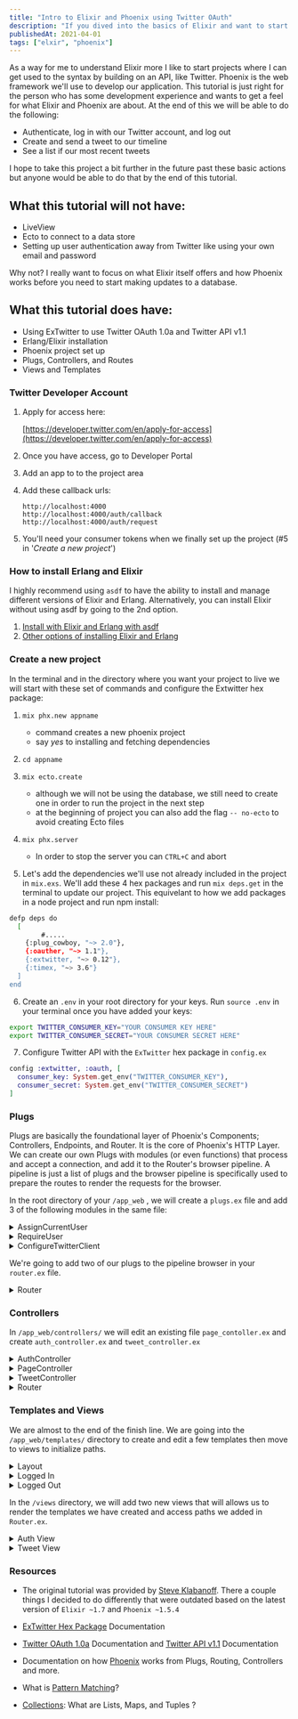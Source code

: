 ```yaml
---
title: "Intro to Elixir and Phoenix using Twitter OAuth"
description: "If you dived into the basics of Elixir and want to start using it with Pheonix, this is a great starter project using Twitter OAuth to get a basic understanding of how the framework functions while flexing your new Elixir knowledge."
publishedAt: 2021-04-01
tags: ["elxir", "phoenix"]
---
```


As a way for me to understand Elixir more I like to start projects where I can get used to the syntax by building on an API, like Twitter. Phoenix is the web framework we'll use to develop our application. This tutorial is just right for the person who has some development experience and wants to get a feel for what Elixir and Phoenix are about. At the end of this we will be able to do the following:

- Authenticate, log in with our Twitter account, and log out
- Create and send a tweet to our timeline
- See a list if our most recent tweets

I hope to take this project a bit further in the future past these basic actions but anyone would be able to do that by the end of this tutorial.

## What this tutorial will not have:

- LiveView
- Ecto to connect to a data store
- Setting up user authentication away from Twitter like using your own email and password

Why not? I really want to focus on what Elixir itself offers and how Phoenix works before you need to start making updates to a database.

## What this tutorial does have:

- Using ExTwitter to use Twitter OAuth 1.0a and Twitter API v1.1
- Erlang/Elixir installation
- Phoenix project set up
- Plugs, Controllers, and Routes
- Views and Templates

### Twitter Developer Account

1. Apply for access here:

    [https://developer.twitter.com/en/apply-for-access](https://developer.twitter.com/en/apply-for-access)

2. Once you have access, go to Developer Portal
3. Add an app to to the project area
4. Add these callback urls:

    ```
    http://localhost:4000
    http://localhost:4000/auth/callback
    http://localhost:4000/auth/request
    ```

5. You'll need your consumer tokens when we finally set up the project (#5 in '*Create a new project*')

### How to install Erlang and Elixir

I highly recommend using `asdf` to have the ability to install and manage different versions of Elixir and Erlang. Alternatively, you can install Elixir without using asdf by going to the 2nd option.

1.  [Install with Elixir and Erlang with asdf](https://developer.twitter.com/en/docs/twitter-api/v1)
2. [Other options of installing Elixir and Erlang](https://elixir-lang.org/install.html)

### Create a new project

In the terminal and in the directory where you want your project to live we will start with these set of commands and configure the Extwitter hex package:

1. `mix phx.new appname`
    - command creates a new phoenix project
    - say *yes* to installing and fetching dependencies
2. `cd appname`
3. `mix ecto.create`
    - although we will not be using the database, we still need to create one in order to run the project in the next step
    - at the beginning of project you can also add the flag `-- no-ecto` to avoid creating Ecto files
4. `mix phx.server`
    - In order to stop the server you can `CTRL+C` and abort

5. Let's add the dependencies we'll use not already included in the project  in `mix.exs`. We'll add these 4 hex packages and run `mix deps.get` in the terminal to update our project. This equivelant to how we add packages in a node project and run npm install:

```bash
defp deps do
  [
		#.....
    {:plug_cowboy, "~> 2.0"},
    {:oauther, "~> 1.1"},
    {:extwitter, "~> 0.12"},
    {:timex, "~> 3.6"}
  ]
end
```

  6. Create an `.env`  in your root directory for your keys. Run `source .env` in your terminal once you have added your keys:

  ```bash
  export TWITTER_CONSUMER_KEY="YOUR CONSUMER KEY HERE"
  export TWITTER_CONSUMER_SECRET="YOUR CONSUMER SECRET HERE"
  ```

  7. Configure Twitter API with the `ExTwitter` hex package in `config.ex`

  ```elixir
  config :extwitter, :oauth, [
    consumer_key: System.get_env("TWITTER_CONSUMER_KEY"),
    consumer_secret: System.get_env("TWITTER_CONSUMER_SECRET")
  ]
  ```

### Plugs

Plugs are basically the foundational layer of Phoenix's Components; Controllers, Endpoints, and Router. It is the core of Phoenix's HTTP Layer. We can create our own Plugs with modules (or even functions) that process and accept a connection, and add it to the Router's browser pipeline. A pipeline is just a list of plugs and the browser pipeline is specifically used to prepare the routes to render the requests for the browser.

In the root directory of your `/app_web` , we will create a `plugs.ex` file and add 3 of the following modules in the same file:

  <details>
    <summary>AssignCurrentUser</summary>

  ```elixir
  defmodule AppWeb.Plugs.AssignCurrentUser do
    import Plug.Conn

    def init(opts) do; opts; end;
    def call(conn, _opts) do
      assign(conn, :current_user, get_session(conn, :current_user))
    end
  end
  ```

  When you create a custom plug module, you are required to import `Plug.Conn` and define two functions: `init` and `call`

  - `init` allows to initialize arguements or options to be passed into `call` function
  - `call` is where transformation happens for the connection we retrieve. In our custom case we pass 3 arguments  into the `assign` function. The first argument is required to be the connection, the third is a new key we are adding to the connection struct, and the third is the value. The value that is added is the information of the user from the current session.

  </details>

<details>
  <summary>RequireUser</summary>

Another custom plug created, simply follows the same rules when creating one. In out `init` function we check if a key value `current_user` exists in the connection, thus allowing the page to retrieve the connection information to passed down in the controllers. If it does not, we send a 401 response.

This will not be used in `Router.ex` but it will be used in the TweetController to determine if a user can send a tweet.

```elixir
defmodule AppWeb.Plugs.RequireUser do
import Plug.Conn

  def init(opts) do; opts; end;
  def call(conn, _opts) do
    if conn.assigns.current_user do
      conn
    else
      conn
      |> Plug.Conn.send_resp(401, "")
      |> halt()
    end
  end
end
```
</details>


<details>
  <summary>ConfigureTwitterClient</summary>

Our 3rd module plug in the this file will allow to us maintain and save our Twitter user's secret tokens after they have made a successful authentication using *ExTwitter*. We will be able to pass this information down to our controllers later in this tutorial that require it to have access to user's account information within the session.

```elixir
defmodule AppWeb.Plugs.ConfigureTwitterClient do
  import Plug.Conn

  def init(opts) do; opts; end;
  def call(conn, _opts) do
    if conn.assigns.current_user &&
      get_session(conn, :access_token) &&
      get_session(conn, :access_token_secret) do
        # Configure extwitter credentials
        ExTwitter.configure(
          :process,
          Enum.concat(
            ExTwitter.Config.get_tuples,
            [ access_token: get_session(conn, :access_token),
              access_token_secret: get_session(conn, :access_token_secret)]
          )
        )
    end
    conn
  end
end
```
</details>

We're going to add two of our plugs to the pipeline browser in your `router.ex` file.
<details>
  <summary>Router</summary>

We add our custom plugs at the end because our plugs are dependent on the "session" information that is applied in the connection. You can see `plug :fetch_session` is second in the pipeline.

```elixir
defmodule AppWeb.Router do
  use AppWeb, :router
  alias AppWeb.Plugs

  pipeline :browser do
    plug :accepts, ["html"]
    plug :fetch_session
    plug :fetch_flash
    plug :protect_from_forgery
    plug :put_secure_browser_headers
    plug Plugs.AssignCurrentUser
    plug Plugs.ConfigureTwitterClient
    end
  
  #....
end
```

Phoenix will invoke each plug in order as the browser hits each scoped path and will start capturing the information we need to render our page.

</details>

### Controllers

In `/app_web/controllers/` we will edit an existing file `page_contoller.ex` and create `auth_controller.ex` and `tweet_controller.ex` 

<details>
  <summary>AuthController</summary>

The auth_controller will handle how we request a twitter user's secret tokens, add it to our configuration, verify authentication, and redirect back the user to the homepage.

```elixir
defmodule AppWeb.AuthController do
  use AppwWeb, :controller

  alias AppWeb.Router
  
  # ......
end
```

In order to initialize a controller we need to defined its use. We will also need the router in this controller in order to retrieve and redirect paths.

```elixir
def request(conn, _params) do
  token = ExTwitter.request_token(
    Router.Helpers.auth_url(conn, :callback)
  )
  {:ok, authenticate_url} = ExTwitter.authenticate_url(token.oauth_token)
  redirect conn, external: authenticate_url
end
```

We use *ExTwitter* to help us request and use the callback path to allow us to retrieve a token provided by the Twitter Authentication process, to lead us to an authentication url, also provided by Twitter API.

```elixir
def callback(conn, %{"oauth_token" => oauth_token, "oauth_verifier" => oauth_verifier}) do
  {:ok, access_token} = ExTwitter.access_token(oauth_verifier, oauth_token)

  # if we just ran configure without merging in the existing
  # config, we would lose existing config
  ExTwitter.configure(
    :process,
    Enum.concat(
      ExTwitter.Config.get_tuples,
      [ access_token: access_token.oauth_token,
        access_token_secret: access_token.oauth_token_secret ]
    )
  )

  user_info = ExTwitter.verify_credentials()
  user_obj = %{ name: user_info.name, screen_name: user_info.screen_name }

  conn = conn
    |> put_session(:current_user, user_obj)
    |> put_session(:access_token, access_token.oauth_token)
    |> put_session(:access_token_secret, access_token.oauth_token_secret)

  redirect conn, to: Router.Helpers.page_path(conn, :index)
end
```

Remember the *ExTwitter* configuration for our secret tokens we did earlier when setting up our project? In the callback we retrieve the secret tokens for the user and `Enum.concat` in order to merge the values instead of overriding our app's tokens.

We also verify the credentials and if all is well, we are able to get the user's information. 
For now we only get the `name` and `screen_name` and it constructs a map. 
We put all these important details into the session to be retrieved in our custom made plugs.

So what happens when this doesn't go all too well and it fails because maybe the user forgot their password?

```elixir
def callback(conn, %{"denied" => _}) do
  conn
  |> put_flash(:error, "You did not give us access to your account")
  |> redirect(to: Router.Helpers.page_path(conn, :index))
end
```

We add another function with the same name AND same amount of arguments . 
This is a form of pattern matching. One of the really cool features about Elixir I enjoy.

```elixir
def logout(conn, _params) do
  conn
  |> configure_session(drop: true)
  |> redirect(to: Router.Helpers.page_path(conn, :index))
end
```

This is the last method we want to add to our auth_controller. It's going to allow the ability for for the user to logout and scrape their Twitter information from the session and redirect them back to the homepage.

</details>

<details>
  <summary>PageController</summary>

In your controller directory there should be an existing `page_controller.ex` that handles rendering your homepage.

```elixir
defmodule AppWeb.PageController do
  use AppWeb, :controller

  def index(conn, _params) do
    render(conn, "index.html")
  end
end
```

Instead of rendering `index.html` we are going to render two different templates based on if a current_user exists on our connection.

```elixir
def index(conn, _params) do
  if conn.assigns.current_user do
    screen_name = conn.assigns.current_user.screen_name
    tweets = ExTwitter.user_timeline([
        screen_name: screen_name,
        exclude_replies: true,
        include_rts: false,
        count: 1
      ])
    render conn, "logged_in.html", %{tweets: tweets}
  else
    render conn, "logged_out.html"
  end
end
```

If a `current_user` exists on the connection then we will want to pull the following user information from it in order to get our first pieces of the Twitter account. In our case the `user_timeline`.  If there is no `current_user`, the user will see the `logged_out.html` template.

We'll create these templates in the Templates and Views section.
</details>

<details>
  <summary>TweetController</summary>

We will create one last controller to have the ability to tweet from our app.

```elixir
defmodule AppWeb.TweetController do
  use AppWeb, :controller
  plug AppWeb.Plugs.RequireUser
  plug :put_layout, false

  alias EyefollowWeb.Router

  def create(conn, %{"message" => message}) do
    tweet = ExTwitter.update(message)
    url = "https://twitter.com/#{tweet.user.screen_name}/status/#{tweet.id}"

    conn
    |> put_flash(:info, "Tweet created! See #{url}")
    |> redirect(to: Router.Helpers.page_path(conn, :index))
  end
end
```
</details>

<details>
  <summary>Router</summary>

After creating and editing our controllers, we will head back to the `router.ex` file and add new paths that correspond to each controller and methods we created.

```elixir
scope "/", AppWeb do
  pipe_through :browser

  get "/", PageController, :index
  get "/auth/request", AuthController, :request
  get "/auth/callback", AuthController, :callback
  get "/auth/logout", AuthController, :logout

  resources "/tweets", TweetController, only: [:create]
end
```

We need to provide a path for each level of authentication created in `auth_controller.ex` as **get** requests Since we are creating new sub-path called `/auth` we will have to create a view for it. We will get to that in Templates and Views.

You'll also see we've created path for tweets but have set `only: [:create]` in order to indicate that this resource should only have one action. We'll create a view for this too in the next section.

Also if you run `mix phx.routes` in your terminal, you will be able to see the routes created here. It will look something like this for the first few routes we've created.

```elixir
page_path  GET   /                        AppWeb.PageController :index
auth_path  GET   /auth/request            AppWeb.AuthController :request
auth_path  GET   /auth/callback           AppWeb.AuthController :callback
auth_path  GET   /auth/logout             AppWeb.AuthController :logout
tweet_path  POST  /tweets                 AppWeb.TweetController :create
```
</details>

### Templates and Views

We are almost to the end of the finish line. We are going into the `/app_web/templates/` directory to create and edit a few templates then move to views to initialize paths. 

<details>
  <summary>Layout</summary>

We're going to edit the layout that wraps around templates used in `page_controller.ex`

`/layout/app.html.eex`

```html
<div class="container">
  <p class="alert alert-info" role="alert"><%= get_flash(@conn, :info) %></p>
  <p class="alert alert-danger" role="alert"><%= get_flash(@conn, :error) %></p>

  <main role="main">
    <div class="row">
      <div class="col-lg-12">
        <h1>Twitter &amp; OAuth in Elixir</h1>
      </div>
    </div>

    <div class="row">
      <div class="col-lg-12">
        <%= @inner_content %>
      </div>
    </div>
  </main>
</div>
```

We're going to replace everything after the closing `</header>` but still remain inside the `<body></body>` HTML tags.
</details>

<details>
  <summary>Logged In</summary>

In the page directory we'll rename the `index.html.eex` to `logged_in.html.eex` and replace the content with the following:

```html
<h2>
  Welcome, <strong><%= @current_user.name %></strong>!
  <a href="<%= Routes.auth_path(@conn, :logout) %>" class="btn btn-default btn-sm">Logout</a>
</h2>

<form class='form-inline' method='post' action='<%= Routes.tweet_path(@conn, :create)%>'>
  <input type="hidden" name="_csrf_token" id="csrf_token" value="<%= get_csrf_token() %>">
  
  <div class="form-group">
    <input type="text" name="message" placeholder="Tweet message..." maxlength=140/>
    <button type="submit" class="btn btn-default btn-sm" id='tweet-form-submit'>Tweet</button>
  </div>
</form>

<h3>@<%= @current_user.screen_name %>'s tweets</h3>

<div class="tweets-container">
  <%= for tweet <- @tweets do %>
    <div class="tweet-card">
      <%= tweet.created_at%>
      <%= tweet.text%>
    </div>
  <% end %>
</div>
```

NOTE: Out of the box, we do not automatically get access to use `get_csrf_token` when we use a form with a post method to create a tweet. In our `app_web.ex` file in the `view` method, we must add `get_csrf_token: 0` as part of the list of convenient functions to be used in any controller.
</details>

<details>
  <summary>Logged Out</summary>

  ```html
  <p>
    You are not logged in.
    <a href="<%= Routes.auth_path(@conn, :request) %>" class="btn btn-default btn-sm">Sign In</a>
  </p>
  ```
</details>

In the `/views` directory, we will add two new views that will allows us to render the templates we have created and access paths we added in `Router.ex`.

<details>
  <summary>Auth View</summary>

`auth_view.ex`

```elixir
defmodule AppWeb.AuthView do
  use AppWeb, :view
end
```
</details>

<details>
  <summary>Tweet View</summary>

`tweet_view.ex`

```elixir
defmodule AppWeb.TweetView do
  use AppWeb, :view
end
```
</details>

### Resources

- The original tutorial was provided by [Steve Klabanoff](http://headynation.com/twitter-oauth-elixir-phoenix/). There a couple things I decided to do differently that were outdated based on the latest version of `Elixir ~1.7` and `Phoenix ~1.5.4`

- [ExTwitter Hex Package](https://hexdocs.pm/extwitter/ExTwitter.html) Documentation

- [Twitter OAuth 1.0a](https://developer.twitter.com/en/docs/authentication/api-reference) Documentation and [Twitter API v1.1](https://developer.twitter.com/en/docs/twitter-api/v1) Documentation

- Documentation on how [Phoenix](https://hexdocs.pm/phoenix/plug.html#content) works from Plugs, Routing, Controllers and more.

- What is [Pattern Matching](https://elixirschool.com/en/lessons/basics/functions/#pattern-matching)?

- [Collections](https://elixirschool.com/en/lessons/basics/collections/): What are Lists, Maps, and Tuples ?